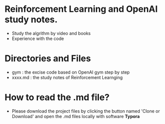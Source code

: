 # Reinforcement Learning and OpenAI study notes.

- Study the algrithm by video and books
- Experience with the code

# Directories and Files
- gym :  the excise code based on OpenAI gym step by step
- xxxx.md :  the study notes of Reinforcement Learnging

# How to read the .md file?
- Please download the project files by clicking the button  named 'Clone or Download' and open the .md files locally with software **Typora**

